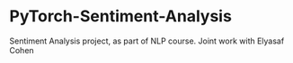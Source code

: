 # PyTorch-Sentiment-Analysis
Sentiment Analysis project, as part of NLP course. Joint work with Elyasaf Cohen
